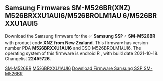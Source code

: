 <h2>Samsung Firmwares SM-M526BR(XNZ) M526BRXXU1AUI6/M526BROLM1AUI6/M526BRXXU1AUI5</h2>
Download the Samsung firmware for the ✅ <strong>Samsung SSP </strong> ⭐ <strong>SM-M526BR</strong> with product code <strong>XNZ</strong> <strong> from New Zealand</strong>. This firmware has version number PDA <strong>M526BRXXU1AUI6</strong> and CSC M526BROLM1AUI6. The operating system of this firmware is Android R , with build date 2021-10-18. Changelist <strong>22459726</strong>.


[SM-M526BR](https://samfirm.shop/samsung/model/SM-M526BR)
[M526BRXXU1AUI6](https://samfirm.shop/samsung/pda/M526BRXXU1AUI6)
[Download Firmware Samsung SSP SM-M526BR](https://samfirm.shop/samsung/firmware/478065)
